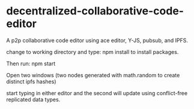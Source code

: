 # decentralized-collaborative-code-editor
A p2p collaborative code editor using ace editor, Y-JS, pubsub, and IPFS.

change to working directory and type: npm install to install packages.

Then run: npm start

Open two windows (two nodes generated with math.random to create distinct ipfs hashes)

start typing in either editor and the second will update using conflict-free replicated data types.
